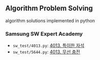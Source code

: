 ## Algorithm Problem Solving

algorithm solutions implemented in python

### Samsung SW Expert Academy
* `sw_test/4013.py`: <a href="https://swexpertacademy.com/main/code/problem/problemDetail.do?contestProbId=AWIeV9sKkcoDFAVH">
  4013. 특이한 자석</a>
* `sw_test/5644.py`: <a href="https://swexpertacademy.com/main/code/problem/problemDetail.do?contestProbId=AWXRDL1aeugDFAUo">
  4013. 무선 충전</a>
